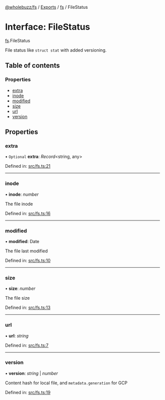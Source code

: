 [@wholebuzz/fs](../README.md) / [Exports](../modules.md) / [fs](../modules/fs.md) / FileStatus

# Interface: FileStatus

[fs](../modules/fs.md).FileStatus

File status like `struct stat` with added versioning.

## Table of contents

### Properties

- [extra](fs.filestatus.md#extra)
- [inode](fs.filestatus.md#inode)
- [modified](fs.filestatus.md#modified)
- [size](fs.filestatus.md#size)
- [url](fs.filestatus.md#url)
- [version](fs.filestatus.md#version)

## Properties

### extra

• `Optional` **extra**: *Record*<string, any\>

Defined in: [src/fs.ts:21](https://github.com/wholebuzz/fs/blob/master/src/fs.ts#L21)

___

### inode

• **inode**: *number*

The file inode

Defined in: [src/fs.ts:16](https://github.com/wholebuzz/fs/blob/master/src/fs.ts#L16)

___

### modified

• **modified**: Date

The file last modified

Defined in: [src/fs.ts:10](https://github.com/wholebuzz/fs/blob/master/src/fs.ts#L10)

___

### size

• **size**: *number*

The file size

Defined in: [src/fs.ts:13](https://github.com/wholebuzz/fs/blob/master/src/fs.ts#L13)

___

### url

• **url**: *string*

Defined in: [src/fs.ts:7](https://github.com/wholebuzz/fs/blob/master/src/fs.ts#L7)

___

### version

• **version**: *string* \| *number*

Content hash for local file, and `metadata.generation` for GCP

Defined in: [src/fs.ts:19](https://github.com/wholebuzz/fs/blob/master/src/fs.ts#L19)

